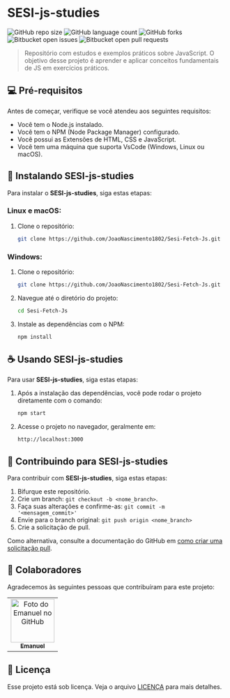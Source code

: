 # SESI-js-studies

![GitHub repo size](https://img.shields.io/github/repo-size/JoaoNascimento1802/Sesi-Fetch-Js?style=for-the-badge)
![GitHub language count](https://img.shields.io/github/languages/count/JoaoNascimento1802/Sesi-Fetch-Js?style=for-the-badge)
![GitHub forks](https://img.shields.io/github/forks/JoaoNascimento1802/Sesi-Fetch-Js?style=for-the-badge)
![Bitbucket open issues](https://img.shields.io/bitbucket/issues/JoaoNascimento1802/Sesi-Fetch-Js?style=for-the-badge)
![Bitbucket open pull requests](https://img.shields.io/bitbucket/pr-raw/JoaoNascimento1802/Sesi-Fetch-Js?style=for-the-badge)

> Repositório com estudos e exemplos práticos sobre JavaScript. O objetivo desse projeto é aprender e aplicar conceitos fundamentais de JS em exercícios práticos.

## 💻 Pré-requisitos

Antes de começar, verifique se você atendeu aos seguintes requisitos:

- Você tem o Node.js instalado.
- Você tem o NPM (Node Package Manager) configurado.
- Você possui as Extensões de HTML, CSS e JavaScript.
- Você tem uma máquina que suporta VsCode (Windows, Linux ou macOS).

## 🚀 Instalando SESI-js-studies

Para instalar o **SESI-js-studies**, siga estas etapas:

### Linux e macOS:

1. Clone o repositório:
    ```bash
    git clone https://github.com/JoaoNascimento1802/Sesi-Fetch-Js.git
    ```

### Windows:

1. Clone o repositório:
    ```bash
    git clone https://github.com/JoaoNascimento1802/Sesi-Fetch-Js.git
    ```

2. Navegue até o diretório do projeto:
    ```bash
    cd Sesi-Fetch-Js
    ```

3. Instale as dependências com o NPM:
    ```bash
    npm install
    ```

## ☕ Usando SESI-js-studies

Para usar **SESI-js-studies**, siga estas etapas:

1. Após a instalação das dependências, você pode rodar o projeto diretamente com o comando:
    ```bash
    npm start
    ```

2. Acesse o projeto no navegador, geralmente em:
    ```bash
    http://localhost:3000
    ```

## 📧 Contribuindo para SESI-js-studies

Para contribuir com **SESI-js-studies**, siga estas etapas:

1. Bifurque este repositório.
2. Crie um branch: `git checkout -b <nome_branch>`.
3. Faça suas alterações e confirme-as: `git commit -m '<mensagem_commit>'`
4. Envie para o branch original: `git push origin <nome_branch>`
5. Crie a solicitação de pull.

Como alternativa, consulte a documentação do GitHub em [como criar uma solicitação pull](https://help.github.com/en/github/collaborating-with-issues-and-pull-requests/creating-a-pull-request).

## 🤝 Colaboradores

Agradecemos às seguintes pessoas que contribuíram para este projeto:

<table>
  <tr>
    <td align="center">
      <a href="#" title="https://github.com/JoaoNascimento1802">
        <img src="https://i.pinimg.com/736x/6d/83/b9/6d83b96e6f062c57dcbeb3e325ebcd10.jpg" width="100px;" alt="Foto do Emanuel no GitHub"/><br>
        <sub>
          <b>Emanuel</b>
        </sub>
      </a>
    </td>
  </tr>
</table>

## 📝 Licença

Esse projeto está sob licença. Veja o arquivo [LICENÇA](LICENSE.md) para mais detalhes.
